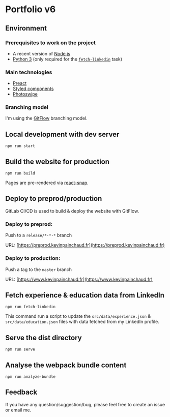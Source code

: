# Portfolio v6

## Environment

### Prerequisites to work on the project

-   A recent version of [Node.js](https://nodejs.org/)
-   [Python 3](https://www.python.org) (only required for the [`fetch-linkedin`](#fetch-linkedin) task)

### Main technologies

-   [Preact](https://preactjs.com)
-   [Styled components](https://styled-components.com)
-   [Photoswipe](https://photoswipe.com)

### Branching model

I'm using the [GitFlow](https://nvie.com/posts/a-successful-git-branching-model/) branching model.

## Local development with dev server

`npm run start`

## Build the website for production

`npm run build`

Pages are pre-rendered via [react-snap](https://github.com/stereobooster/react-snap).

## Deploy to preprod/production

GitLab CI/CD is used to build & deploy the website with GitFlow.

### Deploy to preprod:

Push to a `release/*-*-*` branch

URL: [https://preprod.kevinpainchaud.fr](https://preprod.kevinpainchaud.fr)

### Deploy to production:

Push a tag to the `master` branch

URL: [https://www.kevinpainchaud.fr](https://www.kevinpainchaud.fr)

## <a name="fetch-linkedin"></a>Fetch experience & education data from LinkedIn

`npm run fetch-linkedin`

This command run a script to update the `src/data/experience.json` & `src/data/education.json` files with data fetched from my LinkedIn profile.

## Serve the dist directory

`npm run serve`

## Analyse the webpack bundle content

`npm run analyze-bundle`

## Feedback

If you have any question/suggestion/bug, please feel free to create an issue or email me.
